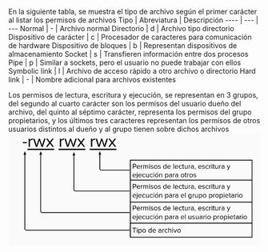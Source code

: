 En la siguiente tabla, se muestra el tipo de archivo según el primer carácter al listar los permisos de archivos
Tipo | Abreviatura | Descripción
---- | --- | ---
Normal | - | Archivo normal
Directorio | d | Archivo tipo directorio
Dispositivo de carácter | c | Procesador de caracteres para comunicación de hardware
Dispositivo de bloques | b | Representan dispositivos de almacenamiento
Socket | s | Transfieren información entre dos procesos
Pipe | p | Similar a sockets, pero el usuario no puede trabajar con ellos
Symbolic link | l | Archivo de acceso rápido a otro archivo o directorio
Hard link | - | Nombre adicional para archivos existentes


Los permisos de lectura, escritura y ejecución, se representan en 3 grupos, del segundo al cuarto carácter son los permisos del usuario dueño del archivo, del quinto al séptimo carácter, representa los permisos del grupo propietarios, y los últimos tres caracteres representan los permisos de otros usuarios distintos al dueño y al grupo tienen sobre dichos archivos
![HFD](https://raw.githubusercontent.com/Fx62/Katacoda-scenario/main/Images/privileges/rwx.png)
